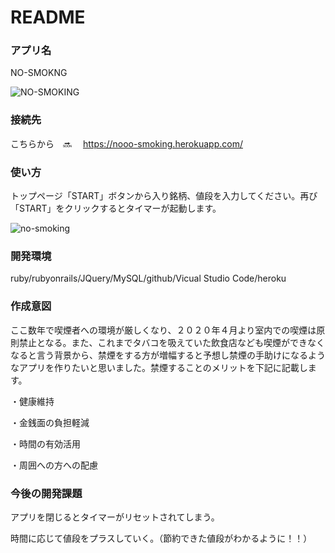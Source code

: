 # README

### アプリ名

NO-SMOKNG

![NO-SMOKING](https://user-images.githubusercontent.com/53480697/81530256-762b8900-939b-11ea-839d-206c526963ca.png)

### 接続先

こちらから　🔜
　https://nooo-smoking.herokuapp.com/


### 使い方
トップページ「START」ボタンから入り銘柄、値段を入力してください。再び「START」をクリックするとタイマーが起動します。

![no-smoking]()
  
### 開発環境
ruby/rubyonrails/JQuery/MySQL/github/Vicual Studio Code/heroku

### 作成意図
ここ数年で喫煙者への環境が厳しくなり、２０２０年４月より室内での喫煙は原則禁止となる。また、これまでタバコを吸えていた飲食店なども喫煙ができなくなると言う背景から、禁煙をする方が増幅すると予想し禁煙の手助けになるようなアプリを作りたいと思いました。禁煙することのメリットを下記に記載します。

・健康維持

・金銭面の負担軽減

・時間の有効活用

・周囲への方への配慮

### 今後の開発課題
アプリを閉じるとタイマーがリセットされてしまう。

時間に応じて値段をプラスしていく。（節約できた値段がわかるように！！）

